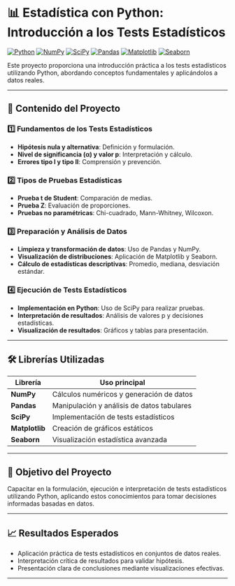 # 📊 Estadística con Python: Introducción a los Tests Estadísticos

[![Python](https://img.shields.io/badge/Python-3670A0?style=flat&logo=python&logoColor=ffdd54)](https://www.python.org/)
[![NumPy](https://img.shields.io/badge/NumPy-013243?style=flat&logo=numpy&logoColor=white)](https://numpy.org/)
[![SciPy](https://img.shields.io/badge/SciPy-8CAAE6?style=flat&logo=scipy&logoColor=white)](https://scipy.org/)
[![Pandas](https://img.shields.io/badge/Pandas-150458?style=flat&logo=pandas&logoColor=white)](https://pandas.pydata.org/)
[![Matplotlib](https://img.shields.io/badge/Matplotlib-11557c?style=flat&logo=matplotlib&logoColor=white)](https://matplotlib.org/)
[![Seaborn](https://img.shields.io/badge/Seaborn-0099CC?style=flat&logo=seaborn&logoColor=white)](https://seaborn.pydata.org/)

Este proyecto proporciona una introducción práctica a los tests estadísticos utilizando Python, abordando conceptos fundamentales y aplicándolos a datos reales.

---

## 🧠 Contenido del Proyecto

### 1️⃣ Fundamentos de los Tests Estadísticos
- **Hipótesis nula y alternativa**: Definición y formulación.
- **Nivel de significancia (α) y valor p**: Interpretación y cálculo.
- **Errores tipo I y tipo II**: Comprensión y prevención.

### 2️⃣ Tipos de Pruebas Estadísticas
- **Prueba t de Student**: Comparación de medias.
- **Prueba Z**: Evaluación de proporciones.
- **Pruebas no paramétricas**: Chi-cuadrado, Mann-Whitney, Wilcoxon.

### 3️⃣ Preparación y Análisis de Datos
- **Limpieza y transformación de datos**: Uso de Pandas y NumPy.
- **Visualización de distribuciones**: Aplicación de Matplotlib y Seaborn.
- **Cálculo de estadísticas descriptivas**: Promedio, mediana, desviación estándar.

### 4️⃣ Ejecución de Tests Estadísticos
- **Implementación en Python**: Uso de SciPy para realizar pruebas.
- **Interpretación de resultados**: Análisis de valores p y decisiones estadísticas.
- **Visualización de resultados**: Gráficos y tablas para presentación.

---

## 🛠️ Librerías Utilizadas
| Librería     | Uso principal                               |
|--------------|---------------------------------------------|
| **NumPy**    | Cálculos numéricos y generación de datos    |
| **Pandas**   | Manipulación y análisis de datos tabulares  |
| **SciPy**    | Implementación de tests estadísticos        |
| **Matplotlib** | Creación de gráficos estáticos              |
| **Seaborn**  | Visualización estadística avanzada          |

---

## 🎯 Objetivo del Proyecto
Capacitar en la formulación, ejecución e interpretación de tests estadísticos utilizando Python, aplicando estos conocimientos para tomar decisiones informadas basadas en datos.

---

## 📈 Resultados Esperados
- Aplicación práctica de tests estadísticos en conjuntos de datos reales.
- Interpretación crítica de resultados para validar hipótesis.
- Presentación clara de conclusiones mediante visualizaciones efectivas.

---


